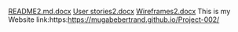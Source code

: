 [README2.md.docx](https://github.com/user-attachments/files/21175857/README2.md.docx)
[User stories2.docx](https://github.com/user-attachments/files/21176024/User.stories2.docx)
[Wireframes2.docx](https://github.com/user-attachments/files/21176256/Wireframes2.docx)
This is my Website link:https:https://mugabebertrand.github.io/Project-002/


